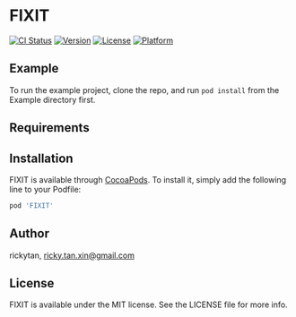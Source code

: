 # FIXIT

[![CI Status](https://img.shields.io/travis/rickytan/FIXIT.svg?style=flat)](https://travis-ci.org/rickytan/FIXIT)
[![Version](https://img.shields.io/cocoapods/v/FIXIT.svg?style=flat)](https://cocoapods.org/pods/FIXIT)
[![License](https://img.shields.io/cocoapods/l/FIXIT.svg?style=flat)](https://cocoapods.org/pods/FIXIT)
[![Platform](https://img.shields.io/cocoapods/p/FIXIT.svg?style=flat)](https://cocoapods.org/pods/FIXIT)

## Example

To run the example project, clone the repo, and run `pod install` from the Example directory first.

## Requirements

## Installation

FIXIT is available through [CocoaPods](https://cocoapods.org). To install
it, simply add the following line to your Podfile:

```ruby
pod 'FIXIT'
```

## Author

rickytan, ricky.tan.xin@gmail.com

## License

FIXIT is available under the MIT license. See the LICENSE file for more info.
